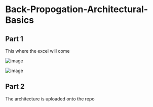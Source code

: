 # Back-Propogation-Architectural-Basics


## Part 1

This where the excel will come

![image](https://user-images.githubusercontent.com/52544352/138542366-f02dfcf2-d1e1-4fb9-8528-a352ef59d957.png)

![image](https://github.com/iris-kurapaty/Back-Propogation-Architectural-Basics/assets/52544352/03e6dd7b-1c4f-4daf-8001-27f4d848b299)



## Part 2 
The architecture is uploaded onto the repo
